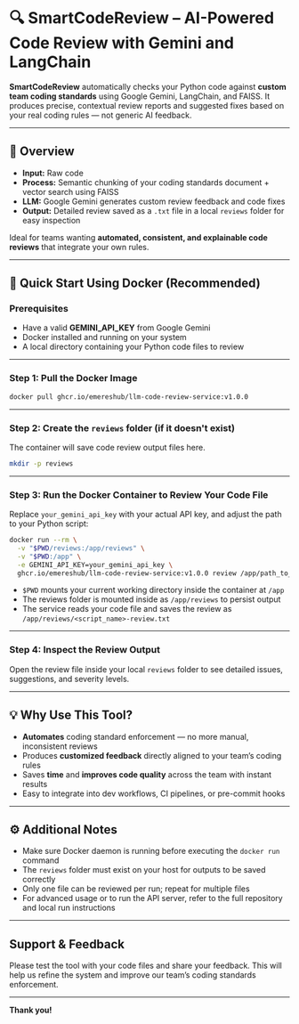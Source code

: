 # 🔍 SmartCodeReview – AI-Powered Code Review with Gemini and LangChain

**SmartCodeReview** automatically checks your Python code against **custom team coding standards** using Google Gemini, LangChain, and FAISS. It produces precise, contextual review reports and suggested fixes based on your real coding rules — not generic AI feedback.

---

## 📌 Overview

* **Input:** Raw code
* **Process:** Semantic chunking of your coding standards document + vector search using FAISS
* **LLM:** Google Gemini generates custom review feedback and code fixes
* **Output:** Detailed review saved as a `.txt` file in a local `reviews` folder for easy inspection

Ideal for teams wanting **automated, consistent, and explainable code reviews** that integrate your own rules.

---

## 🚀 Quick Start Using Docker (Recommended)

### Prerequisites

* Have a valid **GEMINI\_API\_KEY** from Google Gemini
* Docker installed and running on your system
* A local directory containing your Python code files to review

---

### Step 1: Pull the Docker Image

```bash
docker pull ghcr.io/emereshub/llm-code-review-service:v1.0.0
```

---

### Step 2: Create the `reviews` folder (if it doesn't exist)

The container will save code review output files here.

```bash
mkdir -p reviews
```

---

### Step 3: Run the Docker Container to Review Your Code File

Replace `your_gemini_api_key` with your actual API key, and adjust the path to your Python script:

```bash
docker run --rm \
  -v "$PWD/reviews:/app/reviews" \
  -v "$PWD:/app" \
  -e GEMINI_API_KEY=your_gemini_api_key \
  ghcr.io/emereshub/llm-code-review-service:v1.0.0 review /app/path_to_your_script.py
```

* `$PWD` mounts your current working directory inside the container at `/app`
* The reviews folder is mounted inside as `/app/reviews` to persist output
* The service reads your code file and saves the review as `/app/reviews/<script_name>-review.txt`

---

### Step 4: Inspect the Review Output

Open the review file inside your local `reviews` folder to see detailed issues, suggestions, and severity levels.

---

## 💡 Why Use This Tool?

* **Automates** coding standard enforcement — no more manual, inconsistent reviews
* Produces **customized feedback** directly aligned to your team’s coding rules
* Saves **time** and **improves code quality** across the team with instant results
* Easy to integrate into dev workflows, CI pipelines, or pre-commit hooks

---

## ⚙️ Additional Notes

* Make sure Docker daemon is running before executing the `docker run` command
* The `reviews` folder must exist on your host for outputs to be saved correctly
* Only one file can be reviewed per run; repeat for multiple files
* For advanced usage or to run the API server, refer to the full repository and local run instructions

---

## Support & Feedback

Please test the tool with your code files and share your feedback. This will help us refine the system and improve our team’s coding standards enforcement.

---

**Thank you!**

